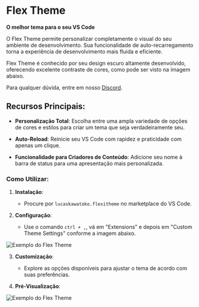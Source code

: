 # Flex Theme

**O melhor tema para o seu VS Code**

O Flex Theme permite personalizar completamente o visual do seu ambiente de desenvolvimento. Sua funcionalidade de auto-recarregamento torna a experiência de desenvolvimento mais fluida e eficiente.

Flex Theme é conhecido por seu design escuro altamente desenvolvido, oferecendo excelente contraste de cores, como pode ser visto na imagem abaixo.

Para qualquer dúvida, entre em nosso [Discord](https://discord.gg/vRRbJV5pcG).

## Recursos Principais:

- **Personalização Total**: Escolha entre uma ampla variedade de opções de cores e estilos para criar um tema que seja verdadeiramente seu.

- **Auto-Reload**: Reinicie seu VS Code com rapidez e praticidade com apenas um clique.

- **Funcionalidade para Criadores de Conteúdo**: Adicione seu nome à barra de status para uma apresentação mais personalizada.

### Como Utilizar:

1. **Instalação**:
   - Procure por `lucaskawatoko.flexitheme` no marketplace do VS Code.

2. **Configuração**:
   - Use o comando `ctrl + ,`, vá em "Extensions" e depois em "Custom Theme Settings" conforme a imagem abaixo.

![Exemplo do Flex Theme](https://cdn.discordapp.com/attachments/1099846034131259474/1255941780793327636/image.png?ex=667ef66e&is=667da4ee&hm=8657d9aba79771a304b522cce2a4d47b528a34a7f694ec4a5b1bb7f52fba24a5&)

3. **Customização**:
   - Explore as opções disponíveis para ajustar o tema de acordo com suas preferências.
  
4. **Pré-Visualização**:

![Exemplo do Flex Theme](https://cdn.discordapp.com/attachments/1099846034131259474/1255943312372793534/image.png?ex=667ef7db&is=667da65b&hm=e569780bb3e12ad70f283142869af56ee161261edbcebf2fea0d3313685fc9be&)
